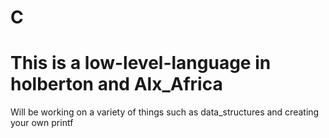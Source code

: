 # C
# This is a low-level-language in holberton and Alx_Africa 
Will be working on a variety of things such as data_structures and creating your own printf
